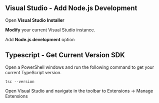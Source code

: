 
## Visual Studio - Add Node.js Development
Open **Visual Studio Installer**

**Modify** your current Visual Studio instance.

Add **Node.js development** option

## Typescript - Get Current Version SDK
Open a PowerShell windows and run the following command to get your current TypeScript version.
```
tsc --version
```

Open Visual Studio and navigate in the toolbar to Extensions -> Manage Extensions
<!--stackedit_data:
eyJoaXN0b3J5IjpbMTUwMjg5ODQ3NiwtMzU4OTc1NDczXX0=
-->